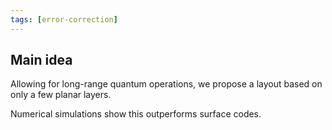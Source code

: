 ```yaml
---
tags: [error-correction]
---
```


## Main idea

Allowing for long-range quantum operations,
we propose a layout based on
only a few planar layers. 

Numerical simulations show
this outperforms surface codes. 
